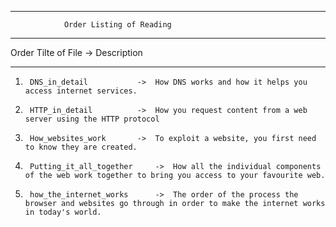 -----------------------------------------------------------------------------------
				Order Listing of Reading
-----------------------------------------------------------------------------------

Order		Tilte of File			->	Description


-----------------------------------------------------------------------------------
1. 		DNS_in_detail 			->	How DNS works and how it helps you access internet services.
2. 		HTTP_in_detail			->	How you request content from a web server using the HTTP protocol
3. 		How_websites_work		->	To exploit a website, you first need to know they are created.
4.		Putting_it_all_together		->	How all the individual components of the web work together to bring you access to your favourite web.
5.		how_the_internet_works		-> 	The order of the process the browser and websites go through in order to make the internet works in today's world.
